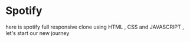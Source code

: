 # Spotify
 here is spotify full responsive clone using HTML , CSS and JAVASCRIPT , let's start our new journey
